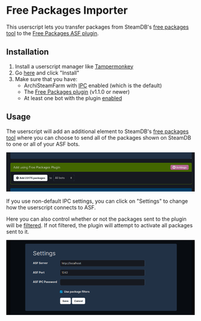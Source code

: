 # Free Packages Importer

This userscript lets you transfer packages from SteamDB's [free packages tool](https://steamdb.info/freepackages/) to the [Free Packages ASF plugin](https://github.com/Citrinate/FreePackages).

## Installation

1. Install a userscript manager like [Tampermonkey](https://www.tampermonkey.net/)
2. Go [here](https://raw.githubusercontent.com/Citrinate/FreePackages/main/FreePackagesImporter/code.user.js) and click "Install"
3. Make sure that you have:
    - ArchiSteamFarm with [IPC](https://github.com/JustArchiNET/ArchiSteamFarm/wiki/IPC) enabled (which is the default)
    - The [Free Packages plugin](https://github.com/Citrinate/FreePackages) (v1.1.0 or newer)
    - At least one bot with the plugin [enabled](https://github.com/Citrinate/FreePackages#enabling-the-plugin)

## Usage

The userscript will add an additional element to SteamDB's [free packages tool](https://steamdb.info/freepackages/) where you can choose to send all of the packages shown on SteamDB to one or all of your ASF bots.

![Interface](https://raw.githubusercontent.com/Citrinate/FreePackages/main/FreePackagesImporter/Screenshots/interface.png)

If you use non-default IPC settings, you can click on "Settings" to change how the userscript connects to ASF.

Here you can also control whether or not the packages sent to the plugin will be [filtered](https://github.com/Citrinate/FreePackages#enabling-package-filters).  If not filtered, the plugin will attempt to activate all packages sent to it.

![Settings](https://raw.githubusercontent.com/Citrinate/FreePackages/main/FreePackagesImporter/Screenshots/settings.png)
